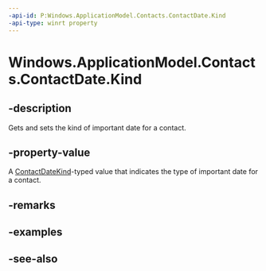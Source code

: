 ```yaml
---
-api-id: P:Windows.ApplicationModel.Contacts.ContactDate.Kind
-api-type: winrt property
---
```


<!-- Property syntax
public Windows.ApplicationModel.Contacts.ContactDateKind Kind { get;  set; }
-->

# Windows.ApplicationModel.Contacts.ContactDate.Kind

## -description
Gets and sets the kind of important date for a contact.

## -property-value
A [ContactDateKind](contactdatekind.md)-typed value that indicates the type of important date for a contact.

## -remarks

## -examples

## -see-also
